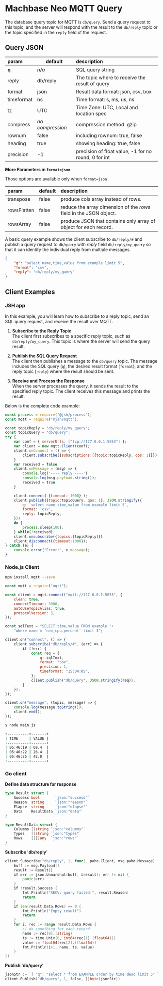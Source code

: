 # Machbase Neo MQTT Query

The database query topic for MQTT is `db/query`. Send a query request to this topic, and the server will respond with the result to the `db/reply` topic or the topic specified in the `reply` field of the request.

## Query JSON

| param       | default | description                   |
|:----------- |---------|:----------------------------- |
| **q**       | _n/a_   | SQL query string              |
| reply       | db/reply| The topic where to receive the result of query |
| format      | json    | Result data format: json, csv, box |
| timeformat  | ns      | Time format: s, ms, us, ns    |
| tz          | UTC     | Time Zone: UTC, Local and location spec |
| compress    | _no compression_   | compression method: gzip      |
| rownum      | false   | including rownum: true, false |
| heading     | true    | showing heading: true, false  |
| precision   | -1      | precision of float value, -1 for no round, 0 for int |s

**More Parameters in `format=json`**

Those options are available only when `format=json`

| param       | default | description                   |
|:----------- |---------|:----------------------------- |
| transpose   | false   | produce cols array instead of rows. |
| rowsFlatten | false   | reduce the array dimension of the *rows* field in the JSON object. |
| rowsArray   | false   | produce JSON that contains only array of object for each record.  |

A basic query example shows the client subscribe to `db/reply/#` and publish a query request to `db/query` with *reply* field `db/reply/my_query` so that it can identify the individual reply from multiple messages.

```json
{
    "q": "select name,time,value from example limit 5",
    "format": "csv",
    "reply": "db/reply/my_query"
}
```

## Client Examples

### JSH app

In this example, you will learn how to subscribe to a reply topic,
send an SQL query request, and receive the result over MQTT.

1. **Subscribe to the Reply Topic**  
   The client first subscribes to a specific reply topic, such as `db/reply/my_query`.
   This topic is where the server will send the query result.

2. **Publish the SQL Query Request**  
   The client then publishes a message to the `db/query` topic.
   The message includes the SQL query (`q`),
   the desired result format (`format`),
   and the reply topic (`reply`) where the result should be sent.

3. **Receive and Process the Response**  
   When the server processes the query,
   it sends the result to the specified reply topic.
   The client receives this message and prints the result.

Below is the complete code example:

```js
const process = require("@jsh/process");
const mqtt = require("@jsh/mqtt");

const topicReply = "db/reply/my_query";
const topicQuery = "db/query";
try {
    var conf = { serverUrls: ["tcp://127.0.0.1:5653"] };
    var client = new mqtt.Client(conf);
    client.onConnect = () => {
        client.subscribe({subscriptions:[{topic:topicReply, qos: 1}]})
    }
    var received = false
    client.onMessage = (msg) => {
        console.log('---- reply ----')
        console.log(msg.payload.string());
        received = true
    }

    client.connect( {timeout: 1000} );
    client.publish({topic:topicQuery, qos: 1}, JSON.stringify({
        q: `select name,time,value from example limit 5`,
        format: 'csv',
        reply: topicReply,
    }))
    do {
        process.sleep(100);
    } while(!received)
    client.unsubscribe({topics:[topicReply]})
    client.disconnect({timeout:1000});
} catch (e) {
    console.error("Error:", e.message);
}
```

### Node.js Client

```sh
npm install mqtt --save
```

```js
const mqtt = require("mqtt");

const client = mqtt.connect("mqtt://127.0.0.1:5653", {
    clean: true,
    connectTimeout: 3000,
    autoUseTopicAlias: true,
    protocolVersion: 5,
});

const sqlText = "SELECT time,value FROM example "+
    "where name = 'neo_cpu.percent' limit 3";

client.on("connect", () => {
    client.subscribe("db/reply/#", (err) => {
        if (!err) {
            const req = {
                q: sqlText,
                format: "box",
                precision: 1,
                timeformat: "15:04:05",
            };
            client.publish("db/query", JSON.stringify(req));
        }
    });
});

client.on("message", (topic, message) => {
    console.log(message.toString());
    client.end();
});
```

```sh
$ node main.js

+----------+-------+
| TIME     | VALUE |
+----------+-------+
| 05:46:19 | 69.4  |
| 05:46:22 | 26.4  |
| 05:46:25 | 42.8  |
+----------+-------+
```

### Go client

**Define data structure for response**

```go
type Result struct {
	Success bool       `json:"success"`
	Reason  string     `json:"reason"`
	Elapse  string     `json:"elapse"`
	Data    ResultData `json:"data"`
}

type ResultData struct {
	Columns []string `json:"columns"`
	Types   []string `json:"types"`
	Rows    [][]any  `json:"rows"`
}
```

**Subscribe 'db/reply'**

```go
client.Subscribe("db/reply", 1, func(_ paho.Client, msg paho.Message) {
    buff := msg.Payload()
    result := Result{}
    if err := json.Unmarshal(buff, &result); err != nil {
        panic(err)
    }
    if !result.Success {
        fmt.Println("RECV: query failed:", result.Reason)
        return
    }
    if len(result.Data.Rows) == 0 {
        fmt.Println("Empty result")
        return
    }
    for i, rec := range result.Data.Rows {
        // do something for each record
        name := rec[0].(string)
        ts := time.Unix(0, int64(rec[1].(float64)))
        value := float64(rec[2].(float64))
        fmt.Println(i+1, name, ts, value)
    }
})
```

**Publish 'db/query'**

```go
jsonStr := `{ "q": "select * from EXAMPLE order by time desc limit 5" }`
client.Publish("db/query", 1, false, []byte(jsonStr))
```